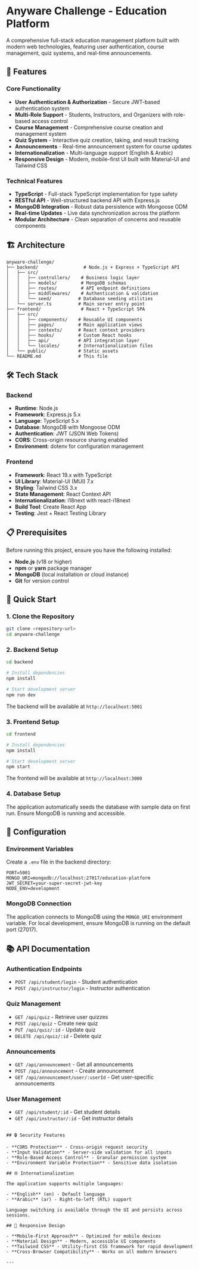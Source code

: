 # Anyware Challenge - Education Platform

A comprehensive full-stack education management platform built with modern web technologies, featuring user authentication, course management, quiz systems, and real-time announcements.

## 🚀 Features

### Core Functionality

- **User Authentication & Authorization** - Secure JWT-based authentication system
- **Multi-Role Support** - Students, Instructors, and Organizers with role-based access control
- **Course Management** - Comprehensive course creation and management system
- **Quiz System** - Interactive quiz creation, taking, and result tracking
- **Announcements** - Real-time announcement system for course updates
- **Internationalization** - Multi-language support (English & Arabic)
- **Responsive Design** - Modern, mobile-first UI built with Material-UI and Tailwind CSS

### Technical Features

- **TypeScript** - Full-stack TypeScript implementation for type safety
- **RESTful API** - Well-structured backend API with Express.js
- **MongoDB Integration** - Robust data persistence with Mongoose ODM
- **Real-time Updates** - Live data synchronization across the platform
- **Modular Architecture** - Clean separation of concerns and reusable components

## 🏗️ Architecture

```
anyware-challenge/
├── backend/                 # Node.js + Express + TypeScript API
│   ├── src/
│   │   ├── controllers/    # Business logic layer
│   │   ├── models/         # MongoDB schemas
│   │   ├── routes/         # API endpoint definitions
│   │   ├── middlewares/    # Authentication & validation
│   │   └── seed/          # Database seeding utilities
│   └── server.ts          # Main server entry point
├── frontend/               # React + TypeScript SPA
│   ├── src/
│   │   ├── components/    # Reusable UI components
│   │   ├── pages/         # Main application views
│   │   ├── contexts/      # React context providers
│   │   ├── hooks/         # Custom React hooks
│   │   ├── api/           # API integration layer
│   │   └── locales/       # Internationalization files
│   └── public/            # Static assets
└── README.md              # This file
```

## 🛠️ Tech Stack

### Backend

- **Runtime**: Node.js
- **Framework**: Express.js 5.x
- **Language**: TypeScript 5.x
- **Database**: MongoDB with Mongoose ODM
- **Authentication**: JWT (JSON Web Tokens)
- **CORS**: Cross-origin resource sharing enabled
- **Environment**: dotenv for configuration management

### Frontend

- **Framework**: React 19.x with TypeScript
- **UI Library**: Material-UI (MUI) 7.x
- **Styling**: Tailwind CSS 3.x
- **State Management**: React Context API
- **Internationalization**: i18next with react-i18next
- **Build Tool**: Create React App
- **Testing**: Jest + React Testing Library

## 📋 Prerequisites

Before running this project, ensure you have the following installed:

- **Node.js** (v18 or higher)
- **npm** or **yarn** package manager
- **MongoDB** (local installation or cloud instance)
- **Git** for version control

## 🚀 Quick Start

### 1. Clone the Repository

```bash
git clone <repository-url>
cd anyware-challenge
```

### 2. Backend Setup

```bash
cd backend

# Install dependencies
npm install

# Start development server
npm run dev
```

The backend will be available at `http://localhost:5001`

### 3. Frontend Setup

```bash
cd frontend

# Install dependencies
npm install

# Start development server
npm start
```

The frontend will be available at `http://localhost:3000`

### 4. Database Setup

The application automatically seeds the database with sample data on first run. Ensure MongoDB is running and accessible.

## 🔧 Configuration

### Environment Variables

Create a `.env` file in the backend directory:

```env
PORT=5001
MONGO_URI=mongodb://localhost:27017/education-platform
JWT_SECRET=your-super-secret-jwt-key
NODE_ENV=development
```

### MongoDB Connection

The application connects to MongoDB using the `MONGO_URI` environment variable. For local development, ensure MongoDB is running on the default port (27017).

## 📚 API Documentation

### Authentication Endpoints

- `POST /api/student/login` - Student authentication
- `POST /api/instructor/login` - Instructor authentication

### Quiz Management

- `GET /api/quiz` - Retrieve user quizzes
- `POST /api/quiz` - Create new quiz
- `PUT /api/quiz/:id` - Update quiz
- `DELETE /api/quiz/:id` - Delete quiz

### Announcements

- `GET /api/announcement` - Get all announcements
- `POST /api/announcement` - Create announcement
- `GET /api/announcement/user/:userId` - Get user-specific announcements

### User Management

- `GET /api/student/:id` - Get student details
- `GET /api/instructor/:id` - Get instructor details

```

## 🔒 Security Features

- **CORS Protection** - Cross-origin request security
- **Input Validation** - Server-side validation for all inputs
- **Role-Based Access Control** - Granular permission system
- **Environment Variable Protection** - Sensitive data isolation

## 🌐 Internationalization

The application supports multiple languages:

- **English** (en) - Default language
- **Arabic** (ar) - Right-to-left (RTL) support

Language switching is available through the UI and persists across sessions.

## 📱 Responsive Design

- **Mobile-First Approach** - Optimized for mobile devices
- **Material Design** - Modern, accessible UI components
- **Tailwind CSS** - Utility-first CSS framework for rapid development
- **Cross-Browser Compatibility** - Works on all modern browsers

---
